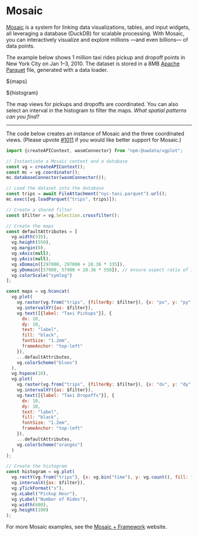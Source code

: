 # Mosaic

[Mosaic](https://uwdata.github.io/mosaic/) is a system for linking data visualizations, tables, and input widgets, all leveraging a database (DuckDB) for scalable processing. With Mosaic, you can interactively visualize and explore millions —and even billions— of data points.

The example below shows 1 million taxi rides pickup and dropoff points in New York City on Jan 1–3, 2010. The dataset is stored in a 8MB [Apache Parquet](./arrow#apache-parquet) file, generated with a data loader.

${maps}

${histogram}

The map views for pickups and dropoffs are coordinated. You can also select an interval in the histogram to filter the maps. _What spatial patterns can you find?_

---

The code below creates an instance of Mosaic and the three coordinated views. (Please upvote [#1011](https://github.com/observablehq/framework/issues/1011) if you would like better support for Mosaic.)

```js echo
import {createAPIContext, wasmConnector} from "npm:@uwdata/vgplot";

// Instantiate a Mosaic context and a database
const vg = createAPIContext();
const mc = vg.coordinator();
mc.databaseConnector(wasmConnector());

// Load the dataset into the database
const trips = await FileAttachment("nyc-taxi.parquet").url();
mc.exec([vg.loadParquet("trips", trips)]);

// Create a shared filter
const $filter = vg.Selection.crossfilter();

// Create the maps
const defaultAttributes = [
  vg.width(335),
  vg.height(550),
  vg.margin(0),
  vg.xAxis(null),
  vg.yAxis(null),
  vg.xDomain([297000, 297000 + 28.36 * 335]),
  vg.yDomain([57900, 57900 + 28.36 * 550]), // ensure aspect ratio of 1
  vg.colorScale("symlog")
];

const maps = vg.hconcat(
  vg.plot(
    vg.raster(vg.from("trips", {filterBy: $filter}), {x: "px", y: "py", imageRendering: "pixelated"}),
    vg.intervalXY({as: $filter}),
    vg.text([{label: "Taxi Pickups"}], {
      dx: 10,
      dy: 10,
      text: "label",
      fill: "black",
      fontSize: "1.2em",
      frameAnchor: "top-left"
    }),
    ...defaultAttributes,
    vg.colorScheme("blues")
  ),
  vg.hspace(10),
  vg.plot(
    vg.raster(vg.from("trips", {filterBy: $filter}), {x: "dx", y: "dy", imageRendering: "pixelated"}),
    vg.intervalXY({as: $filter}),
    vg.text([{label: "Taxi Dropoffs"}], {
      dx: 10,
      dy: 10,
      text: "label",
      fill: "black",
      fontSize: "1.2em",
      frameAnchor: "top-left"
    }),
    ...defaultAttributes,
    vg.colorScheme("oranges")
  )
);

// Create the histogram
const histogram = vg.plot(
  vg.rectY(vg.from("trips"), {x: vg.bin("time"), y: vg.count(), fill: "steelblue", inset: 0.5}),
  vg.intervalX({as: $filter}),
  vg.yTickFormat("s"),
  vg.xLabel("Pickup Hour"),
  vg.yLabel("Number of Rides"),
  vg.width(680),
  vg.height(100)
);
```

For more Mosaic examples, see the [Mosaic + Framework](https://uwdata.github.io/mosaic-framework-example/) website.
